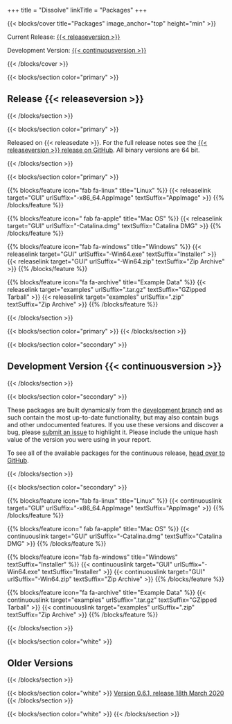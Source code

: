 +++
title = "Dissolve"
linkTitle = "Packages"
+++

{{< blocks/cover title="Packages" image_anchor="top" height="min" >}}
<div class="mx-auto">
    <p class="lead mt-1">Current Release: <a href="#release">{{< releaseversion >}}</a></p>
    <p class="lead mt-1">Development Version: <a href="#development">{{< continuousversion >}}</a></p>
</div>
{{< /blocks/cover >}}

<a name="release">

{{< blocks/section color="primary" >}}
<div class="mx-auto">
    <h2>Release {{< releaseversion >}}</h2>
</div>
{{< /blocks/section >}}

{{< blocks/section color="primary" >}}

<div class="mx-auto">
  <p>Released on {{< releasedate >}}. For the full release notes see the <a href="https://github.com/disorderedmaterials/dissolve/releases/tag/{{< releaseversion >}}">{{< releaseversion >}} release on GitHub</a>. All binary versions are 64 bit.</p>
</div>

{{< /blocks/section >}}

{{< blocks/section color="primary" >}}

{{% blocks/feature icon="fab fa-linux" title="Linux" %}}
{{< releaselink target="GUI" urlSuffix="-x86_64.AppImage" textSuffix="AppImage" >}}
{{% /blocks/feature %}}

{{% blocks/feature icon=" fab fa-apple" title="Mac OS" %}}
{{< releaselink target="GUI" urlSuffix="-Catalina.dmg" textSuffix="Catalina DMG" >}}
{{% /blocks/feature %}}

{{% blocks/feature icon="fab fa-windows" title="Windows" %}}
{{< releaselink target="GUI" urlSuffix="-Win64.exe" textSuffix="Installer" >}}
{{< releaselink target="GUI" urlSuffix="-Win64.zip" textSuffix="Zip Archive" >}}
{{% /blocks/feature %}}

{{% blocks/feature icon="fa fa-archive" title="Example Data" %}}
{{< releaselink target="examples" urlSuffix=".tar.gz" textSuffix="GZipped Tarball" >}}
{{< releaselink target="examples" urlSuffix=".zip" textSuffix="Zip Archive" >}}
{{% /blocks/feature %}}

{{< /blocks/section >}}

{{< blocks/section color="primary" >}}
{{< /blocks/section >}}

</a>


<a name="development">

{{< blocks/section color="secondary" >}}
<div class="mx-auto">
<h2>Development Version {{< continuousversion >}}</h2>
</div>
{{< /blocks/section >}}

{{< blocks/section color="secondary" >}}

<div class="mx-auto">
<p>These packages are built dynamically from the <a href="https://github.com/disorderedmaterials/dissolve">development branch</a> and as such contain the most up-to-date functionality, but may also contain bugs and other undocumented features. If you use these versions and discover a bug, please <a href="https://github.com/disorderedmaterials/dissolve/issues/new/choose">submit an issue</a> to highlight it. Please include the unique hash value of the version you were using in your report.</p>
<p>To see all of the available packages for the continuous release, <a href="https://github.com/disorderedmaterials/dissolve/releases/tag/continuous">head over to GitHub</a>.</p>
</div>

{{< /blocks/section >}}

{{< blocks/section color="secondary" >}}

{{% blocks/feature icon="fab fa-linux" title="Linux" %}}
{{< continuouslink target="GUI" urlSuffix="-x86_64.AppImage" textSuffix="AppImage" >}}
{{% /blocks/feature %}}

{{% blocks/feature icon=" fab fa-apple" title="Mac OS" %}}
{{< continuouslink target="GUI" urlSuffix="-Catalina.dmg" textSuffix="Catalina DMG" >}}
{{% /blocks/feature %}}

{{% blocks/feature icon="fab fa-windows" title="Windows" textSuffix="Installer" %}}
{{< continuouslink target="GUI" urlSuffix="-Win64.exe" textSuffix="Installer" >}}
{{< continuouslink target="GUI" urlSuffix="-Win64.zip" textSuffix="Zip Archive" >}}
{{% /blocks/feature %}}

{{% blocks/feature icon="fa fa-archive" title="Example Data" %}}
{{< continuouslink target="examples" urlSuffix=".tar.gz" textSuffix="GZipped Tarball" >}}
{{< continuouslink target="examples" urlSuffix=".zip" textSuffix="Zip Archive" >}}
{{% /blocks/feature %}}

{{< /blocks/section >}}


<a name="archive">

{{< blocks/section color="white" >}}
<div class="mx-auto">
<h2>Older Versions</h2>
</div>
{{< /blocks/section >}}

{{< blocks/section color="white" >}}
<a href="https://github.com/disorderedmaterials/dissolve/releases/download/0.6.1">Version 0.6.1, release 18th March 2020</a>
{{< /blocks/section >}}

{{< blocks/section color="white" >}}
{{< /blocks/section >}}

</a>
